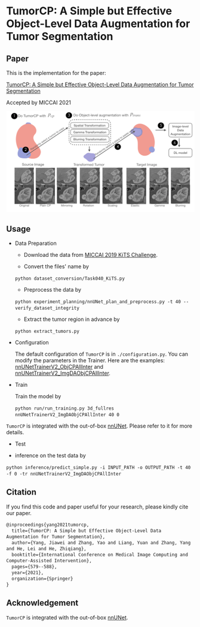 # TumorCP: A Simple but Effective Object-Level Data Augmentation for Tumor Segmentation

## Paper

This is the implementation for the paper:

[TumorCP: A Simple but Effective Object-Level Data Augmentation for Tumor Segmentation](https://arxiv.org/pdf/2107.09843.pdf)

Accepted by MICCAI 2021

![image](https://github.com/YaoZhang93/TumorCP/blob/main/figs/TumorCP.png)

## Usage

* Data Preparation

  - Download the data from [MICCAI 2019 KiTS Challenge](https://kits19.grand-challenge.org/).

  - Convert the files' name by

  `python dataset_conversion/Task040_KiTS.py`

  - Preprocess the data by

  `python experiment_planning/nnUNet_plan_and_preprocess.py -t 40 --verify_dataset_integrity`
  
  - Extract the tumor region in advance by

  `python extract_tumors.py`

* Configuration

  The default configuration of `TumorCP` is in `./configuration.py`. You can modify the parameters in the Trainer. Here are the examples: [nnUNetTrainerV2_ObjCPAllInter](https://github.com/YaoZhang93/TumorCP/blob/main/nnunet/training/network_training/nnUNetTrainerV2_ObjCPAllInter.py) and [nnUNetTrainerV2_ImgDAObjCPAllInter](https://github.com/YaoZhang93/TumorCP/blob/main/nnunet/training/network_training/nnUNetTrainerV2_ImgDAObjCPAllInter.py).

* Train

  Train the model by

  `python run/run_training.py 3d_fullres nnUNetTrainerV2_ImgDAObjCPAllInter 40 0`

 `TumorCP` is integrated with the out-of-box [nnUNet](https://github.com/MIC-DKFZ/nnUNet). Please refer to it for more details.

 * Test

  - inference on the test data by

  `python inference/predict_simple.py -i INPUT_PATH -o OUTPUT_PATH -t 40 -f 0 -tr nnUNetTrainerV2_ImgDAObjCPAllInter`

## Citation

If you find this code and paper useful for your research, please kindly cite our paper.

```
@inproceedings{yang2021tumorcp,
  title={TumorCP: A Simple but Effective Object-Level Data Augmentation for Tumor Segmentation},
  author={Yang, Jiawei and Zhang, Yao and Liang, Yuan and Zhang, Yang and He, Lei and He, Zhiqiang},
  booktitle={International Conference on Medical Image Computing and Computer-Assisted Intervention},
  pages={579--588},
  year={2021},
  organization={Springer}
}
```

## Acknowledgement

`TumorCP` is integrated with the out-of-box [nnUNet](https://github.com/MIC-DKFZ/nnUNet).


